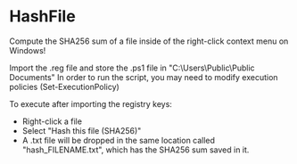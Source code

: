 # HashFile
Compute the SHA256 sum of a file inside of the right-click context menu on Windows!

Import the .reg file and store the .ps1 file in "C:\Users\Public\Public Documents\"
In order to run the script, you may need to modify execution policies (Set-ExecutionPolicy)

To execute after importing the registry keys: 
* Right-click a file
* Select "Hash this file (SHA256)"
* A .txt file will be dropped in the same location called "hash_FILENAME.txt", which has the SHA256 sum saved in it.
